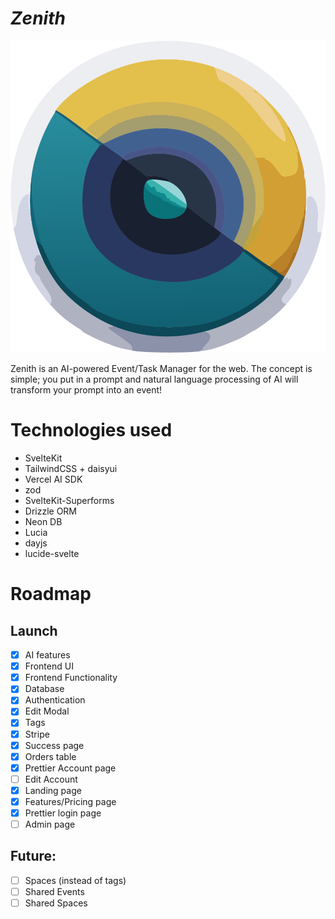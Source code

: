 # _Zenith_

![Logo](./static/zenith-logo.png)

Zenith is an AI-powered Event/Task Manager for the web. The concept is simple; you put in a prompt and natural language processing of AI will transform your prompt into an event!

# Technologies used

- SvelteKit
- TailwindCSS + daisyui
- Vercel AI SDK
- zod
- SvelteKit-Superforms
- Drizzle ORM
- Neon DB
- Lucia
- dayjs
- lucide-svelte

# Roadmap

## Launch

- [x] AI features
- [x] Frontend UI
- [x] Frontend Functionality
- [x] Database
- [x] Authentication
- [x] Edit Modal
- [x] Tags
- [x] Stripe
- [x] Success page
- [x] Orders table
- [x] Prettier Account page
- [ ] Edit Account
- [x] Landing page
- [x] Features/Pricing page
- [x] Prettier login page
- [ ] Admin page

## Future:

- [ ] Spaces (instead of tags)
- [ ] Shared Events
- [ ] Shared Spaces

